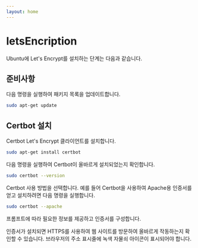 ```yaml
---
layout: home
---
```


# letsEncription
Ubuntu에 Let's Encrypt를 설치하는 단계는 다음과 같습니다.

## 준비사항
다음 명령을 실행하여 패키지 목록을 업데이트합니다.

```bash
sudo apt-get update
```

## Certbot 설치
Certbot Let's Encrypt 클라이언트를 설치합니다.

```bash
sudo apt-get install certbot
```

다음 명령을 실행하여 Certbot이 올바르게 설치되었는지 확인합니다.

```bash
sudo certbot --version
```

Certbot 사용 방법을 선택합니다. 예를 들어 Certbot을 사용하여 Apache용 인증서를 얻고 설치하려면 다음 명령을 실행합니다.

```bash
sudo certbot --apache
```

프롬프트에 따라 필요한 정보를 제공하고 인증서를 구성합니다.

인증서가 설치되면 HTTPS를 사용하여 웹 사이트를 방문하여 올바르게 작동하는지 확인할 수 있습니다. 브라우저의 주소 표시줄에 녹색 자물쇠 아이콘이 표시되어야 합니다.

